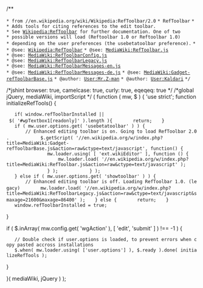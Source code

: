 /\*\*

`* from //en.wikipedia.org/wiki/Wikipedia:RefToolbar/2.0`
`* RefToolbar`
`*`
`* Adds tools for citing references to the edit toolbar.`
`* See `[`Wikipedia:RefToolbar`](https://zh.wikipedia.org/wiki/Wikipedia:RefToolbar "wikilink")` for further documentation. One of two`
`* possible versions will load (Reftoolbar 1.0 or Reftoolbar 1.0)`
`* depending on the user preferences (the usebetatoolbar preference).`
`*`
`* @see: `[`Wikipedia:RefToolbar`](https://zh.wikipedia.org/wiki/Wikipedia:RefToolbar "wikilink")
`* @see: `[`MediaWiki:RefToolbar.js`](https://zh.wikipedia.org/wiki/MediaWiki:RefToolbar.js "wikilink")
`* @see: `[`MediaWiki:RefToolbarConfig.js`](../MediaWiki/RefToolbarConfig.js.md "wikilink")
`* @see: `[`MediaWiki:RefToolbarLegacy.js`](https://zh.wikipedia.org/wiki/MediaWiki:RefToolbarLegacy.js "wikilink")
`* @see: `[`MediaWiki:RefToolbarMessages-en.js`](../MediaWiki/RefToolbarMessages-en.js.md "wikilink")
`* @see: `[`MediaWiki:RefToolbarMessages-de.js`](https://zh.wikipedia.org/wiki/MediaWiki:RefToolbarMessages-de.js "wikilink")
`* @see: `[`MediaWiki:Gadget-refToolbarBase.js`](https://zh.wikipedia.org/wiki/MediaWiki:Gadget-refToolbarBase.js "wikilink")
`* @author: `[`User:Mr.Z-man`](https://zh.wikipedia.org/wiki/User:Mr.Z-man "wikilink")
`* @author: `[`User:Kaldari`](https://zh.wikipedia.org/wiki/User:Kaldari "wikilink")
`*/`

/\*jshint browser: true, camelcase: true, curly: true, eqeqeq: true \*/ /\*global jQuery, mediaWiki, importScript \*/ ( function ( mw, $ ) { 'use strict'; function initializeRefTools() {

`   if( window.refToolbarInstalled || $( '#wpTextbox1[readonly]' ).length ){`
`       return;`
`   }`
`   if ( mw.user.options.get( 'usebetatoolbar' ) ) {`
`       // Enhanced editing toolbar is on. Going to load RefToolbar 2.0.`
`           $.getScript( '//en.wikipedia.org/w/index.php?title=MediaWiki:Gadget-refToolbarBase.js&action=raw&ctype=text/javascript', function() {`
`               mw.loader.using( [ 'ext.wikiEditor' ], function () {`
`                   mw.loader.load( '//en.wikipedia.org/w/index.php?title=MediaWiki:RefToolbar.js&action=raw&ctype=text/javascript' );`
`               } );`
`           } );`
`   } else if ( mw.user.options.get( 'showtoolbar' ) ) {`
`       // Enhanced editing toolbar is off. Loading RefToolbar 1.0. (legacy)`
`       mw.loader.load( '//en.wikipedia.org/w/index.php?title=MediaWiki:RefToolbarLegacy.js&action=raw&ctype=text/javascript&smaxage=21600&maxage=86400' );`
`   } else {`
`       return;`
`   }`
`   window.refToolbarInstalled = true;`

}

if ( $.inArray( mw.config.get( 'wgAction' ), \[ 'edit', 'submit' \] ) \!== -1 ) {

`   // Double check if user.options is loaded, to prevent errors when copy pasted accross installations`
`   $.when( mw.loader.using( ['user.options'] ), $.ready ).done( initializeRefTools );`

}

}( mediaWiki, jQuery ) );